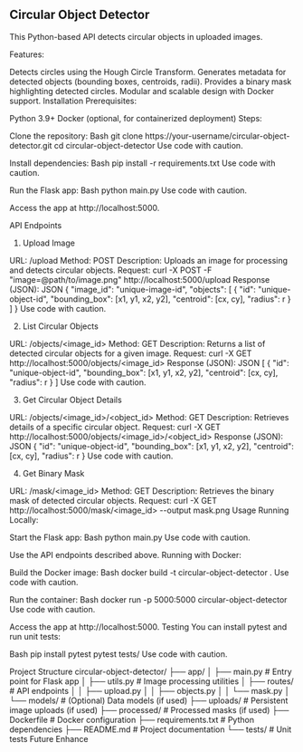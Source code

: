 ## Circular Object Detector
This Python-based API detects circular objects in uploaded images.

Features:

Detects circles using the Hough Circle Transform.
Generates metadata for detected objects (bounding boxes, centroids, radii).
Provides a binary mask highlighting detected circles.
Modular and scalable design with Docker support.
Installation
Prerequisites:

Python 3.9+
Docker (optional, for containerized deployment)
Steps:

Clone the repository:
Bash
git clone https://your-username/circular-object-detector.git
cd circular-object-detector
Use code with caution.

Install dependencies:
Bash
pip install -r requirements.txt
Use code with caution.

Run the Flask app:
Bash
python main.py
Use code with caution.

Access the app at http://localhost:5000.

API Endpoints
1. Upload Image

URL: /upload
Method: POST
Description: Uploads an image for processing and detects circular objects.
Request:
curl -X POST -F "image=@path/to/image.png" http://localhost:5000/upload
Response (JSON):
JSON
{
  "image_id": "unique-image-id",
  "objects": [
    {
      "id": "unique-object-id",
      "bounding_box": [x1, y1, x2, y2],
      "centroid": [cx, cy],
      "radius": r
    }
  ]
}
Use code with caution.

2. List Circular Objects

URL: /objects/<image_id>
Method: GET
Description: Returns a list of detected circular objects for a given image.
Request:
curl -X GET http://localhost:5000/objects/<image_id>
Response (JSON):
JSON
[
  {
    "id": "unique-object-id",
    "bounding_box": [x1, y1, x2, y2],
    "centroid": [cx, cy],
    "radius": r
  }
]
Use code with caution.

3. Get Circular Object Details

URL: /objects/<image_id>/<object_id>
Method: GET
Description: Retrieves details of a specific circular object.
Request:
curl -X GET http://localhost:5000/objects/<image_id>/<object_id>
Response (JSON):
JSON
{
  "id": "unique-object-id",
  "bounding_box": [x1, y1, x2, y2],
  "centroid": [cx, cy],
  "radius": r
}
Use code with caution.

4. Get Binary Mask

URL: /mask/<image_id>
Method: GET
Description: Retrieves the binary mask of detected circular objects.
Request:
curl -X GET http://localhost:5000/mask/<image_id> --output mask.png
Usage
Running Locally:

Start the Flask app:
Bash
python main.py
Use code with caution.

Use the API endpoints described above.
Running with Docker:

Build the Docker image:
Bash
docker build -t circular-object-detector .
Use code with caution.

Run the container:
Bash
docker run -p 5000:5000 circular-object-detector
Use code with caution.

Access the app at http://localhost:5000.
Testing
You can install pytest and run unit tests:

Bash
pip install pytest
pytest tests/
Use code with caution.

Project Structure
circular-object-detector/
├── app/
│   ├── main.py        # Entry point for Flask app
│   ├── utils.py        # Image processing utilities
│   ├── routes/         # API endpoints
│   │   ├── upload.py
│   │   ├── objects.py
│   │   └── mask.py
│   └── models/         # (Optional) Data models (if used)
├── uploads/          # Persistent image uploads (if used)
├── processed/        # Processed masks (if used)
├── Dockerfile         # Docker configuration
├── requirements.txt  # Python dependencies
├── README.md         # Project documentation
└── tests/             # Unit tests
Future Enhance
